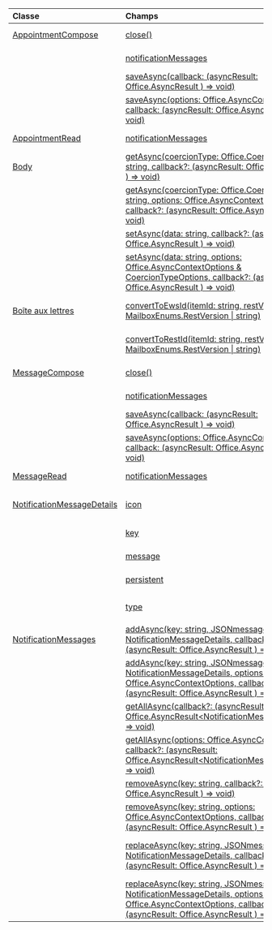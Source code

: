 | Classe | Champs | Description |
|:---|:---|:---|
|[AppointmentCompose](/javascript/api/outlook/outlook.appointmentcompose)|[close()](/javascript/api/outlook/outlook.appointmentcompose#close--)|Ferme l’élément actuel en cours de composition|
||[notificationMessages](/javascript/api/outlook/outlook.appointmentcompose#notificationmessages)|Obtient les messages de notification pour un élément.|
||[saveAsync(callback: (asyncResult: Office.AsyncResult <string> ) => void)](/javascript/api/outlook/outlook.appointmentcompose#saveasync-callback--asyncresult-)|Enregistre un élément de manière asynchrone.|
||[saveAsync(options: Office.AsyncContextOptions, callback: (asyncResult: Office.AsyncResult <string> ) => void)](/javascript/api/outlook/outlook.appointmentcompose#saveasync-options--callback--asyncresult-)|Enregistre un élément de manière asynchrone.|
|[AppointmentRead](/javascript/api/outlook/outlook.appointmentread)|[notificationMessages](/javascript/api/outlook/outlook.appointmentread#notificationmessages)|Obtient les messages de notification pour un élément.|
|[Body](/javascript/api/outlook/outlook.body)|[getAsync(coercionType: Office.CoercionType \| string, callback?: (asyncResult: Office.AsyncResult <string> ) => void)](/javascript/api/outlook/outlook.body#getasync-coerciontype--callback--asyncresult-)|Renvoie le corps actif dans un format spécifié.|
||[getAsync(coercionType: Office.CoercionType \| string, options: Office.AsyncContextOptions, callback?: (asyncResult: Office.AsyncResult <string> ) => void)](/javascript/api/outlook/outlook.body#getasync-coerciontype--options--callback--asyncresult-)|Renvoie le corps actif dans un format spécifié.|
||[setAsync(data: string, callback?: (asyncResult: Office.AsyncResult <void> ) => void)](/javascript/api/outlook/outlook.body#setasync-data--callback--asyncresult-)|Remplace l’ensemble du corps avec le texte spécifié.|
||[setAsync(data: string, options: Office.AsyncContextOptions & CoercionTypeOptions, callback?: (asyncResult: Office.AsyncResult <void> ) => void)](/javascript/api/outlook/outlook.body#setasync-data--options--callback--asyncresult-)|Remplace l’ensemble du corps avec le texte spécifié.|
|[Boîte aux lettres](/javascript/api/outlook/outlook.mailbox)|[convertToEwsId(itemId: string, restVersion: MailboxEnums.RestVersion \| string)](/javascript/api/outlook/outlook.mailbox#converttoewsid-itemid--restversion-)|Convertit un ID d’élément mis en forme pour REST au format EWS.|
||[convertToRestId(itemId: string, restVersion: MailboxEnums.RestVersion \| string)](/javascript/api/outlook/outlook.mailbox#converttorestid-itemid--restversion-)|Convertit un ID d’élément mis en forme pour EWS au format REST.|
|[MessageCompose](/javascript/api/outlook/outlook.messagecompose)|[close()](/javascript/api/outlook/outlook.messagecompose#close--)|Ferme l’élément actuel en cours de composition|
||[notificationMessages](/javascript/api/outlook/outlook.messagecompose#notificationmessages)|Obtient les messages de notification pour un élément.|
||[saveAsync(callback: (asyncResult: Office.AsyncResult <string> ) => void)](/javascript/api/outlook/outlook.messagecompose#saveasync-callback--asyncresult-)|Enregistre un élément de manière asynchrone.|
||[saveAsync(options: Office.AsyncContextOptions, callback: (asyncResult: Office.AsyncResult <string> ) => void)](/javascript/api/outlook/outlook.messagecompose#saveasync-options--callback--asyncresult-)|Enregistre un élément de manière asynchrone.|
|[MessageRead](/javascript/api/outlook/outlook.messageread)|[notificationMessages](/javascript/api/outlook/outlook.messageread#notificationmessages)|Obtient les messages de notification pour un élément.|
|[NotificationMessageDetails](/javascript/api/outlook/outlook.notificationmessagedetails)|[icon](/javascript/api/outlook/outlook.notificationmessagedetails#icon)|Référence à une icône définie dans le manifeste dans la section `Resources`.|
||[key](/javascript/api/outlook/outlook.notificationmessagedetails#key)|Identificateur du message de notification.|
||[message](/javascript/api/outlook/outlook.notificationmessagedetails#message)|Texte du message de notification.|
||[persistent](/javascript/api/outlook/outlook.notificationmessagedetails#persistent)|Spécifie si le message doit être persistant.|
||[type](/javascript/api/outlook/outlook.notificationmessagedetails#type)|Spécifie le `ItemNotificationMessageType` message.|
|[NotificationMessages](/javascript/api/outlook/outlook.notificationmessages)|[addAsync(key: string, JSONmessage: NotificationMessageDetails, callback?: (asyncResult: Office.AsyncResult <void> ) => void)](/javascript/api/outlook/outlook.notificationmessages#addasync-key--jsonmessage--callback--asyncresult-)|Ajoute une notification à un élément.|
||[addAsync(key: string, JSONmessage: NotificationMessageDetails, options : Office.AsyncContextOptions, callback?: (asyncResult: Office.AsyncResult <void> ) => void)](/javascript/api/outlook/outlook.notificationmessages#addasync-key--jsonmessage--options--callback--asyncresult-)|Ajoute une notification à un élément.|
||[getAllAsync(callback?: (asyncResult: Office.AsyncResult<NotificationMessageDetails[]>) => void)](/javascript/api/outlook/outlook.notificationmessages#getallasync-callback--asyncresult-)|Renvoie l’ensemble des clés et messages pour un élément.|
||[getAllAsync(options: Office.AsyncContextOptions, callback?: (asyncResult: Office.AsyncResult<NotificationMessageDetails[]>) => void)](/javascript/api/outlook/outlook.notificationmessages#getallasync-options--callback--asyncresult-)|Renvoie l’ensemble des clés et messages pour un élément.|
||[removeAsync(key: string, callback?: (asyncResult: Office.AsyncResult <void> ) => void)](/javascript/api/outlook/outlook.notificationmessages#removeasync-key--callback--asyncresult-)|Supprime un message de notification pour un élément.|
||[removeAsync(key: string, options: Office.AsyncContextOptions, callback?: (asyncResult: Office.AsyncResult <void> ) => void)](/javascript/api/outlook/outlook.notificationmessages#removeasync-key--options--callback--asyncresult-)|Supprime un message de notification pour un élément.|
||[replaceAsync(key: string, JSONmessage: NotificationMessageDetails, callback?: (asyncResult: Office.AsyncResult <void> ) => void)](/javascript/api/outlook/outlook.notificationmessages#replaceasync-key--jsonmessage--callback--asyncresult-)|Remplace un message de notification disposant d’une clé donnée par un autre message.|
||[replaceAsync(key: string, JSONmessage: NotificationMessageDetails, options: Office.AsyncContextOptions, callback?: (asyncResult: Office.AsyncResult <void> ) => void)](/javascript/api/outlook/outlook.notificationmessages#replaceasync-key--jsonmessage--options--callback--asyncresult-)|Remplace un message de notification disposant d’une clé donnée par un autre message.|
